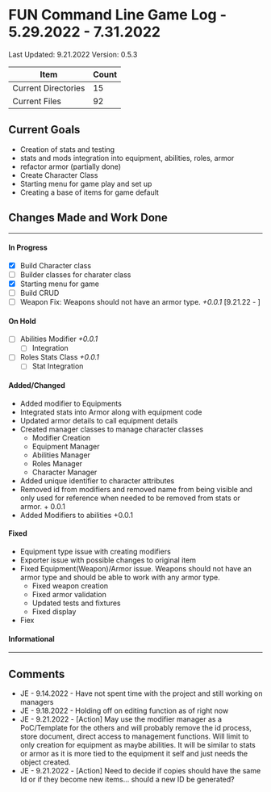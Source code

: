 # FUN Command Line Game Log - 5.29.2022 - 7.31.2022
<!-- Update: Current Log date -->

Last Updated: 9.21.2022 <!-- Update with previous log date -->
Version: 0.5.3
<!-- Update version number when changes made-->
<!-- Verions Additions 
  + 1.0.0 is for major project wide changes like adding a whole new concept/face change
    + V1 = MVP CLI version of game
    + V2 = integration of Textual package and any visiualization features
  + 0.1.0 is for current feature version updates including additions/removal/revamp of methods or parts (general idea of things)
  + 0.0.1 is for minor changes including: bug fixes, additions to current methods
 -->

<!-- _Date_ - When item was added  
__\<Date\>__ - When Item was completed
-->
<!-- Update Table with Current File Count -->

Item | Count
---|--
| Current Directories | 15
| Current Files | 92

## Current Goals
+ Creation of stats and testing
+ stats and mods integration into equipment, abilities, roles, armor
+ refactor armor (partially done)
+ Create Character Class
+ Starting menu for game play and set up
+ Creating a base of items for game default

## Changes Made and Work Done

------------------------------
<!-- Update version number when changes made-->

#### In Progress
- [x] Build Character class
- [ ] Builder classes for charater class
- [x] Starting menu for game
- [ ] Build CRUD
- [ ] Weapon Fix: Weapons should not have an armor type. _+0.0.1_ [9.21.22 - ]

#### On Hold 
- [ ] Abilities Modifier _+0.0.1_
  - [ ] Integration
- [ ] Roles Stats Class _+0.0.1_
  - [ ] Stat Integration

#### Added/Changed
- Added modifier to Equipments
- Integrated stats into Armor along with equipment code
- Updated armor details to call equipment details
- Created manager classes to manage character classes
  - Modifier Creation 
  - Equipment Manager
  - Abilities Manager
  - Roles Manager
  - Character Manager
- Added unique identifier to character attributes
- Removed id from modifiers and removed name from being visible and only used for reference when needed to be removed from stats or armor. + 0.0.1
- Added Modifiers to abilities +0.0.1

#### Fixed
- Equipment type issue with creating modifiers
- Exporter issue with possible changes to original item
- Fixed Equipment(Weapon)/Armor issue. Weapons should not have an armor type and should be able to work with any armor type.
  - Fixed weapon creation
  - Fixed armor validation
  - Updated tests and fixtures
  - Fixed display
- Fiex

#### Informational

------------------------------
## Comments
- JE - 9.14.2022 - Have not spent time with the project and still working on managers
- JE - 9.18.2022 - Holding off on editing function as of right now
- JE - 9.21.2022 - [Action] May use the modifier manager as a PoC/Template for the others and will probably remove the id process, store document, direct access to management functions. Will limit to only creation for equipment as maybe abilities. It will be similar to stats or armor as it is more tied to the equipment it self and just needs the object created.
- JE - 9.21.2022 - [Action] Need to decide if copies should have the same Id or if they become new items... should a new ID be generated? 
